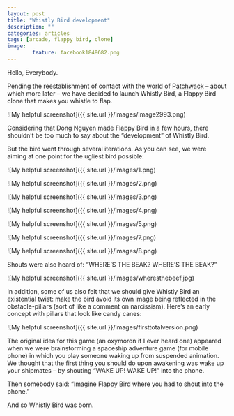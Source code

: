```yaml
---
layout: post
title: "Whistly Bird development"
description: ""
categories: articles
tags: [arcade, flappy bird, clone]
image: 
        feature: facebook1848682.png
---
```

Hello, Everybody.

Pending the reestablishment of contact with the world of [Patchwack](http://www.oceanshipgames.com/articles/patchwack/) – about which more later – we have decided to launch Whistly Bird, a Flappy Bird clone that makes you whistle to flap.

![My helpful screenshot]({{ site.url }}/images/image2993.png)

Considering that Dong Nguyen made Flappy Bird in a few hours, there shouldn’t be too much to say about the “development” of Whistly Bird. 

But the bird went through several iterations. As you can see, we were aiming at one point for the ugliest bird possible:

![My helpful screenshot]({{ site.url }}/images/1.png)

![My helpful screenshot]({{ site.url }}/images/2.png)

![My helpful screenshot]({{ site.url }}/images/3.png)

![My helpful screenshot]({{ site.url }}/images/4.png)

![My helpful screenshot]({{ site.url }}/images/5.png)

![My helpful screenshot]({{ site.url }}/images/7.png)

![My helpful screenshot]({{ site.url }}/images/8.png)

Shouts were also heard of: “WHERE’S THE BEAK? WHERE’S THE BEAK?”

![My helpful screenshot]({{ site.url }}/images/wheresthebeef.jpg)

In addition, some of us also felt that we should give Whistly Bird an existential twist: make the bird avoid its own image being reflected in the obstacle-pillars (sort of like a comment on narcissism). Here’s an early concept with pillars that look like candy canes:

![My helpful screenshot]({{ site.url }}/images/firsttotalversion.png)

The original idea for this game (an oxymoron if I ever heard one) appeared when we were brainstorming a spaceship adventure game (for mobile phone) in which you play someone waking up from suspended animation. We thought that the first thing you should do upon awakening was wake up your shipmates – by shouting “WAKE UP! WAKE UP!” into the phone.

Then somebody said: “Imagine Flappy Bird where you had to shout into the phone.”

And so Whistly Bird was born.

